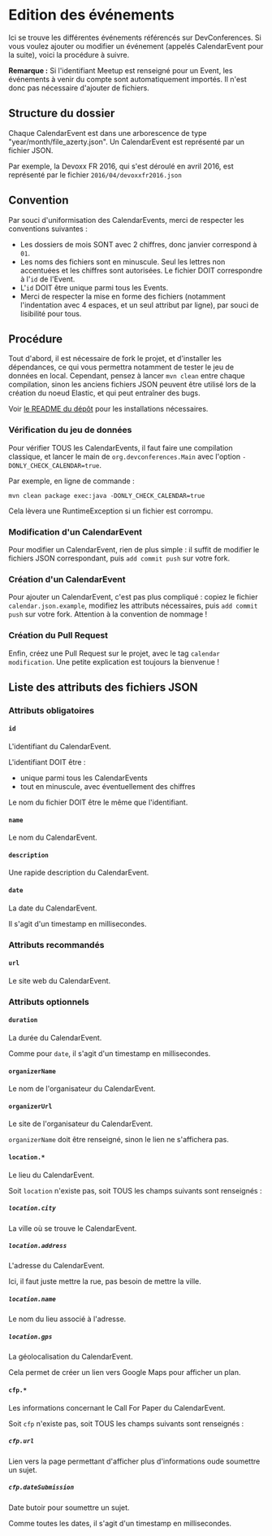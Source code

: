 # Edition des événements

Ici se trouve les différentes événements référencés sur DevConferences.
Si vous voulez ajouter ou modifier un événement (appelés CalendarEvent pour la
suite), voici la procédure à suivre.

**Remarque :** Si l'identifiant Meetup est renseigné pour un Event, les événements à venir
du compte sont automatiquement importés. Il n'est donc pas nécessaire d'ajouter de fichiers.

## Structure du dossier

Chaque CalendarEvent est dans une arborescence de type "year/month/file_azerty.json".
Un CalendarEvent est représenté par un fichier JSON.

Par exemple, la Devoxx FR 2016, qui s'est déroulé en avril 2016, est représenté par le fichier
`2016/04/devoxxfr2016.json`

## Convention

Par souci d'uniformisation des CalendarEvents, merci de respecter les conventions suivantes :

- Les dossiers de mois SONT avec 2 chiffres, donc janvier correspond à `01`.
- Les noms des fichiers sont en minuscule. Seul les lettres non accentuées
et les chiffres sont autorisées. Le fichier DOIT correspondre à l'`id` de l'Event.
- L'`id` DOIT être unique parmi tous les Events.
- Merci de respecter la mise en forme des fichiers (notamment l'indentation avec 4 espaces,
et un seul attribut par ligne), par souci de lisibilité pour tous.

## Procédure

Tout d'abord, il est nécessaire de fork le projet, et d'installer les dépendances, ce
qui vous permettra notamment de tester le jeu de données en local. Cependant, pensez à
lancer `mvn clean` entre chaque compilation, sinon les anciens fichiers JSON peuvent
être utilisé lors de la création du noeud Elastic, et qui peut entraîner des bugs.

Voir [le README du dépôt](http://www.github.com/devconferences/devconferences-2) pour
les installations nécessaires.

### Vérification du jeu de données

Pour vérifier TOUS les CalendarEvents, il faut faire une compilation classique, et lancer le
main de `org.devconferences.Main` avec l'option `-DONLY_CHECK_CALENDAR=true`.

Par exemple, en ligne de commande :
```
mvn clean package exec:java -DONLY_CHECK_CALENDAR=true
```

Cela lèvera une RuntimeException si un fichier est corrompu.

### Modification d'un CalendarEvent

Pour modifier un CalendarEvent, rien de plus simple : il suffit de modifier le fichiers JSON
correspondant, puis `add commit push` sur votre fork.

### Création d'un CalendarEvent

Pour ajouter un CalendarEvent, c'est pas plus compliqué : copiez le fichier `calendar.json.example`,
modifiez les attributs nécessaires, puis `add commit push` sur votre fork. Attention à la
convention de nommage !

### Création du Pull Request

Enfin, créez une Pull Request sur le projet, avec le tag `calendar modification`. Une petite explication
est toujours la bienvenue !

## Liste des attributs des fichiers JSON

### Attributs obligatoires

#### `id`

L'identifiant du CalendarEvent.

L'identifiant DOIT être :

- unique parmi tous les CalendarEvents
- tout en minuscule, avec éventuellement des chiffres

Le nom du fichier DOIT être le même que l'identifiant.

#### `name`

Le nom du CalendarEvent.

#### `description`

Une rapide description du CalendarEvent.

#### `date`

La date du CalendarEvent.

Il s'agit d'un timestamp en millisecondes.

### Attributs recommandés

#### `url`

Le site web du CalendarEvent.

### Attributs optionnels

#### `duration`

La durée du CalendarEvent.

Comme pour `date`, il s'agit d'un timestamp en millisecondes.

#### `organizerName`

Le nom de l'organisateur du CalendarEvent.

#### `organizerUrl`

Le site de l'organisateur du CalendarEvent.

`organizerName` doit être renseigné, sinon le lien ne s'affichera pas.

#### `location.*`

Le lieu du CalendarEvent.

Soit `location` n'existe pas, soit TOUS les champs suivants sont renseignés :

##### `location.city`

La ville où se trouve le CalendarEvent.

##### `location.address`

L'adresse du CalendarEvent.

Ici, il faut juste mettre la rue, pas besoin de mettre la ville.

##### `location.name`

Le nom du lieu associé à l'adresse.

##### `location.gps`

La géolocalisation du CalendarEvent.

Cela permet de créer un lien vers Google Maps pour afficher un plan.

#### `cfp.*`

Les informations concernant le Call For Paper du CalendarEvent.

Soit `cfp` n'existe pas, soit TOUS les champs suivants sont renseignés :

##### `cfp.url`

Lien vers la page permettant d'afficher plus d'informations oude soumettre un sujet.

##### `cfp.dateSubmission`

Date butoir pour soumettre un sujet.

Comme toutes les dates, il s'agit d'un timestamp en millisecondes.

